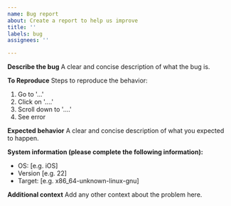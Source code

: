 ```yaml
---
name: Bug report
about: Create a report to help us improve
title: ''
labels: bug
assignees: ''

---
```


**Describe the bug**
A clear and concise description of what the bug is.

**To Reproduce**
Steps to reproduce the behavior:
1. Go to '...'
2. Click on '....'
3. Scroll down to '....'
4. See error

**Expected behavior**
A clear and concise description of what you expected to happen.

**System information (please complete the following information):**
 - OS: [e.g. iOS]
 - Version [e.g. 22]
- Target: [e.g. x86_64-unknown-linux-gnu]

**Additional context**
Add any other context about the problem here.
